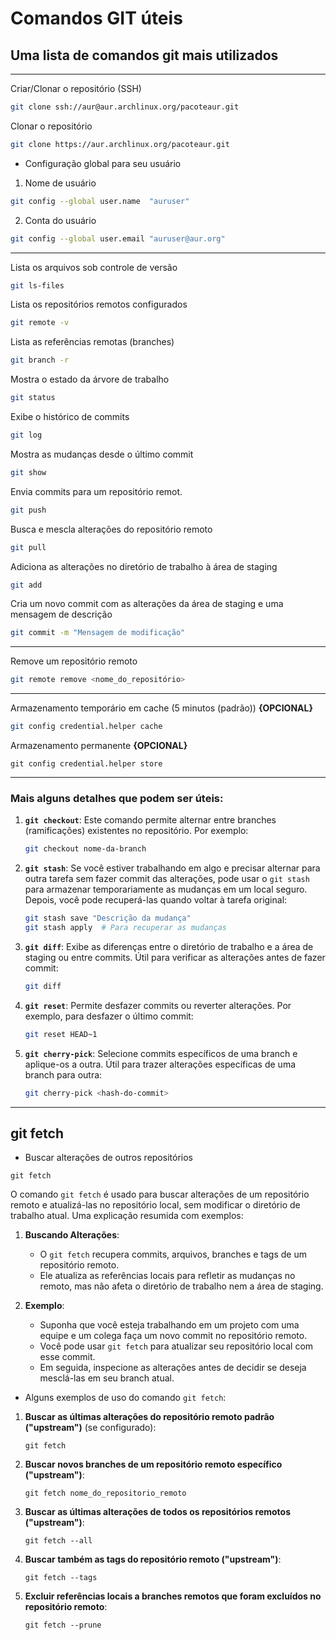 # Comandos GIT úteis

## Uma lista de comandos git mais utilizados

___

Criar/Clonar o repositório (SSH)

```bash
git clone ssh://aur@aur.archlinux.org/pacoteaur.git
```

Clonar o repositório

```bash
git clone https://aur.archlinux.org/pacoteaur.git
```

- Configuração global para seu usuário
1. Nome de usuário

```bash
git config --global user.name  "auruser"
```

2. Conta do usuário

```bash
git config --global user.email "auruser@aur.org"
```

___

Lista os arquivos sob controle de versão

```bash
git ls-files
```

Lista os repositórios remotos configurados

```bash
git remote -v
```

Lista as referências remotas (branches)

```bash
git branch -r
```

Mostra o estado da árvore de trabalho

```bash
git status
```

Exibe o histórico de commits

```bash
git log
```

Mostra as mudanças desde o último commit

```bash
git show
```

Envia commits para um repositório remot.

```bash
git push
```

Busca e mescla alterações do repositório remoto

```bash
git pull
```

Adiciona as alterações no diretório de trabalho à área de staging

```bash
git add
```

Cria um novo commit com as alterações da área de staging e uma mensagem de descrição

```bash
git commit -m "Mensagem de modificação"
```

___

Remove um repositório remoto

```bash
git remote remove <nome_do_repositório>
```

___

Armazenamento temporário em cache (5 minutos (padrão)) **{OPCIONAL}**

```bash
git config credential.helper cache
```

Armazenamento permanente **{OPCIONAL}**

```bas
git config credential.helper store
```

___

### Mais alguns detalhes que podem ser úteis:

1. **`git checkout`**: Este comando permite alternar entre branches (ramificações) existentes no repositório. Por exemplo:
   
   ```bash
   git checkout nome-da-branch
   ```
2. **`git stash`**: Se você estiver trabalhando em algo e precisar alternar para outra tarefa sem fazer commit das alterações, pode usar o `git stash` para armazenar temporariamente as mudanças em um local seguro. Depois, você pode recuperá-las quando voltar à tarefa original:
   
   ```bash
   git stash save "Descrição da mudança"
   git stash apply  # Para recuperar as mudanças
   ```
3. **`git diff`**: Exibe as diferenças entre o diretório de trabalho e a área de staging ou entre commits. Útil para verificar as alterações antes de fazer commit:
   
   ```bash
   git diff
   ```
4. **`git reset`**: Permite desfazer commits ou reverter alterações. Por exemplo, para desfazer o último commit:
   
   ```bash
   git reset HEAD~1
   ```
5. **`git cherry-pick`**: Selecione commits específicos de uma branch e aplique-os a outra. Útil para trazer alterações específicas de uma branch para outra:
   
   ```bash
   git cherry-pick <hash-do-commit>
   ```
___

## git fetch

- Buscar alterações de outros repositórios
```
git fetch
```

O comando `git fetch` é usado para buscar alterações de um repositório remoto e atualizá-las no repositório local, sem modificar o diretório de trabalho atual. 
Uma explicação resumida com exemplos:

1. **Buscando Alterações**:
   - O `git fetch` recupera commits, arquivos, branches e tags de um repositório remoto.
   - Ele atualiza as referências locais para refletir as mudanças no remoto, mas não afeta o diretório de trabalho nem a área de staging.

2. **Exemplo**:
   - Suponha que você esteja trabalhando em um projeto com uma equipe e um colega faça um novo commit no repositório remoto.
   - Você pode usar `git fetch` para atualizar seu repositório local com esse commit.
   - Em seguida, inspecione as alterações antes de decidir se deseja mesclá-las em seu branch atual.

- Alguns exemplos de uso do comando `git fetch`:

1. **Buscar as últimas alterações do repositório remoto padrão ("upstream")** (se configurado):
   ```
   git fetch
   ```

2. **Buscar novos branches de um repositório remoto específico ("upstream")**:
   ```
   git fetch nome_do_repositorio_remoto
   ```

3. **Buscar as últimas alterações de todos os repositórios remotos ("upstream")**:
   ```
   git fetch --all
   ```

4. **Buscar também as tags do repositório remoto ("upstream")**:
   ```
   git fetch --tags
   ```

5. **Excluir referências locais a branches remotos que foram excluídos no repositório remoto**:
   ```
   git fetch --prune
   ```

